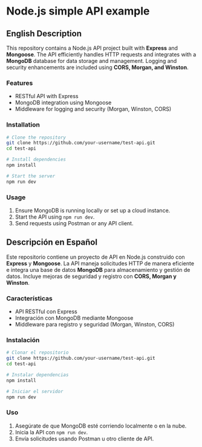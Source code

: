 # Node.js simple API example

## English Description

This repository contains a Node.js API project built with **Express** and **Mongoose**. The API efficiently handles HTTP requests and integrates with a **MongoDB** database for data storage and management. Logging and security enhancements are included using **CORS, Morgan, and Winston**.

### Features

- RESTful API with Express
- MongoDB integration using Mongoose
- Middleware for logging and security (Morgan, Winston, CORS)

### Installation

```bash
# Clone the repository
git clone https://github.com/your-username/test-api.git
cd test-api

# Install dependencies
npm install

# Start the server
npm run dev
```

### Usage

1. Ensure MongoDB is running locally or set up a cloud instance.
2. Start the API using `npm run dev`.
3. Send requests using Postman or any API client.

## Descripción en Español

Este repositorio contiene un proyecto de API en Node.js construido con **Express** y **Mongoose**. La API maneja solicitudes HTTP de manera eficiente e integra una base de datos **MongoDB** para almacenamiento y gestión de datos. Incluye mejoras de seguridad y registro con **CORS, Morgan y Winston**.

### Características

- API RESTful con Express
- Integración con MongoDB mediante Mongoose
- Middleware para registro y seguridad (Morgan, Winston, CORS)

### Instalación

```bash
# Clonar el repositorio
git clone https://github.com/your-username/test-api.git
cd test-api

# Instalar dependencias
npm install

# Iniciar el servidor
npm run dev
```

### Uso

1. Asegúrate de que MongoDB esté corriendo localmente o en la nube.
2. Inicia la API con `npm run dev`.
3. Envía solicitudes usando Postman u otro cliente de API.
